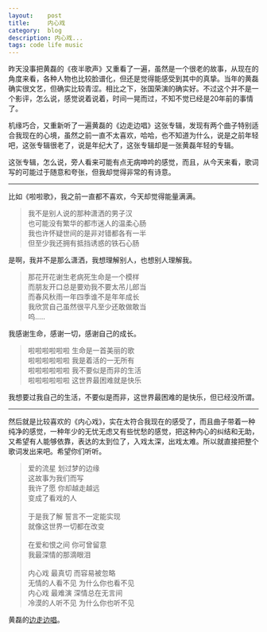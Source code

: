 ```yaml
---
layout:    post
title:     内心戏
category:  blog
description: 内心戏...
tags: code life music
---
```

昨天没事把黄磊的《夜半歌声》又重看了一遍，虽然是一个很老的故事，从现在的角度来看，各种人物也比较脸谱化，但还是觉得能感受到其中的真挚。当年的黄磊确实很文艺，但确实比较青涩。相比之下，张国荣演的确实好。不过这个并不是一个影评，怎么说，感觉说着说着，时间一晃而过，不知不觉已经是20年前的事情了。

机缘巧合，又重新听了一遍黄磊的《边走边唱》这张专辑，发现有两个曲子特别适合我现在的心境，虽然之前一直不太喜欢，哈哈，也不知道为什么，说是之前年轻吧，这张专辑很老了，说是年纪大了，这张专辑却是一张黄磊年轻的专辑。

这张专辑，怎么说，旁人看来可能有点无病呻吟的感觉，而且，从今天来看，歌词写的可能过于随意和夸张，但我却觉得非常的有诗意。

----

比如《啦啦歌》，我之前一直都不喜欢，今天却觉得能量满满。

> 我不是别人说的那种潇洒的男子汉<br>
> 也可能没有繁华的都市迷人的温柔心肠<br>
> 我也许怀疑世间的是非对错都各有一半<br>
> 但至少我还拥有抵挡诱惑的铁石心肠<br>

是啊，我并不是那么潇洒，我想理解别人，也想别人理解我。

> 那花开花谢生老病死生命是一个模样<br>
> 而朋友开口总是要劝我不要太吊儿郎当<br>
> 而春风秋雨一年四季谁不是年年成长<br>
> 我欣赏自己虽然很平凡至少还敢做敢当<br>
> 呜.....<br>

我感谢生命，感谢一切，感谢自己的成长。

> 啦啦啦啦啦啦 生命是一首美丽的歌<br>
> 啦啦啦啦啦啦 我是着活的一无所有<br>
> 啦啦啦啦啦啦 我不要似是而非的生活<br>
> 啦啦啦啦啦啦 这世界最困难就是快乐<br>

我想要过我自己的生活，不要似是而非，这世界最困难的是快乐，但已经没所谓。

----

然后就是比较喜欢的《内心戏》，实在太符合我现在的感受了，而且曲子带着一种纯净的感觉，一种年少的无忧无虑又有些忧愁的感觉，把这种内心的纠结和无助，又希望有人能够依靠，表达的太到位了，入戏太深，出戏太难。所以就直接把整个歌词发出来吧。希望你们听听。

> 爱的流星 划过梦的边缘<br>
> 这故事为我们而写<br>
> 我许了愿 你却越走越远<br>
> 变成了看戏的人<br>
> <br>
> 于是我了解 誓言不一定能实现<br>
> 就像这世界一切都在改变<br>
> <br>
> 在爱和恨之间 你可曾留意<br>
> 我最深情的那滴眼泪<br>
> <br>
> 内心戏 最真切 而容易被忽略<br>
> 无情的人看不见 为什么你也看不见<br>
> 内心戏 最难演 深情总在无言间<br>
> 冷漠的人听不见 为什么你也听不见<br>

黄磊的[边走边唱](http://www.xiami.com/album/1690)。